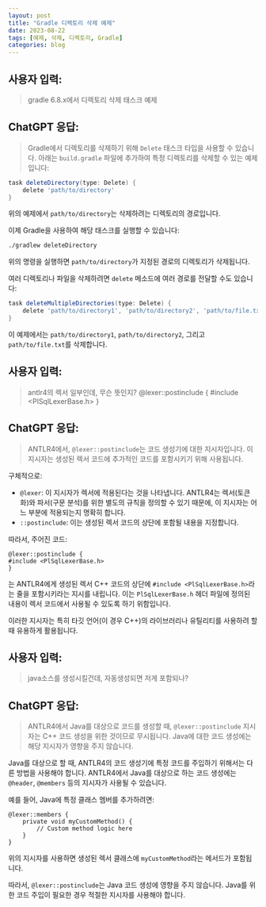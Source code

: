 ```yaml
---
layout: post
title: "Gradle 디렉토리 삭제 예제"
date: 2023-08-22
tags: [예제, 삭제, 디렉토리, Gradle]
categories: blog
---
```


## 사용자 입력:
> gradle 6.8.x에서 디렉토리 삭제 태스크 예제

## ChatGPT 응답:
> Gradle에서 디렉토리를 삭제하기 위해 `Delete` 태스크 타입을 사용할 수 있습니다. 아래는 `build.gradle` 파일에 추가하여 특정 디렉토리를 삭제할 수 있는 예제입니다:

```groovy
task deleteDirectory(type: Delete) {
    delete 'path/to/directory'
}
```

위의 예제에서 `path/to/directory`는 삭제하려는 디렉토리의 경로입니다.

이제 Gradle을 사용하여 해당 태스크를 실행할 수 있습니다:

```bash
./gradlew deleteDirectory
```

위의 명령을 실행하면 `path/to/directory`가 지정된 경로의 디렉토리가 삭제됩니다. 

여러 디렉토리나 파일을 삭제하려면 `delete` 메소드에 여러 경로를 전달할 수도 있습니다:

```groovy
task deleteMultipleDirectories(type: Delete) {
    delete 'path/to/directory1', 'path/to/directory2', 'path/to/file.txt'
}
```

이 예제에서는 `path/to/directory1`, `path/to/directory2`, 그리고 `path/to/file.txt`를 삭제합니다.

## 사용자 입력:
> antlr4의 렉서 일부인데, 무슨 뜻인지? @lexer::postinclude {
#include <PlSqlLexerBase.h>
}

## ChatGPT 응답:
> ANTLR4에서, `@lexer::postinclude`는 코드 생성기에 대한 지시자입니다. 이 지시자는 생성된 렉서 코드에 추가적인 코드를 포함시키기 위해 사용됩니다.

구체적으로:
- `@lexer`: 이 지시자가 렉서에 적용된다는 것을 나타냅니다. ANTLR4는 렉서(토큰화)와 파서(구문 분석)를 위한 별도의 규칙을 정의할 수 있기 때문에, 이 지시자는 어느 부분에 적용되는지 명확히 합니다.
- `::postinclude`: 이는 생성된 렉서 코드의 상단에 포함될 내용을 지정합니다.

따라서, 주어진 코드:

```antlr
@lexer::postinclude {
#include <PlSqlLexerBase.h>
}
```

는 ANTLR4에게 생성된 렉서 C++ 코드의 상단에 `#include <PlSqlLexerBase.h>`라는 줄을 포함시키라는 지시를 내립니다. 이는 `PlSqlLexerBase.h` 헤더 파일에 정의된 내용이 렉서 코드에서 사용될 수 있도록 하기 위함입니다.

이러한 지시자는 특히 타깃 언어(이 경우 C++)의 라이브러리나 유틸리티를 사용하려 할 때 유용하게 활용됩니다.

## 사용자 입력:
> java소스를 생성시킬건데, 자동생성되면 저게 포함되나?

## ChatGPT 응답:
> ANTLR4에서 Java를 대상으로 코드를 생성할 때, `@lexer::postinclude` 지시자는 C++ 코드 생성을 위한 것이므로 무시됩니다. Java에 대한 코드 생성에는 해당 지시자가 영향을 주지 않습니다.

Java를 대상으로 할 때, ANTLR4의 코드 생성기에 특정 코드를 주입하기 위해서는 다른 방법을 사용해야 합니다. ANTLR4에서 Java를 대상으로 하는 코드 생성에는 `@header`, `@members` 등의 지시자가 사용될 수 있습니다.

예를 들어, Java에 특정 클래스 멤버를 추가하려면:

```antlr
@lexer::members {
    private void myCustomMethod() {
        // Custom method logic here
    }
}
```

위의 지시자를 사용하면 생성된 렉서 클래스에 `myCustomMethod`라는 메서드가 포함됩니다.

따라서, `@lexer::postinclude`는 Java 코드 생성에 영향을 주지 않습니다. Java를 위한 코드 주입이 필요한 경우 적절한 지시자를 사용해야 합니다.

